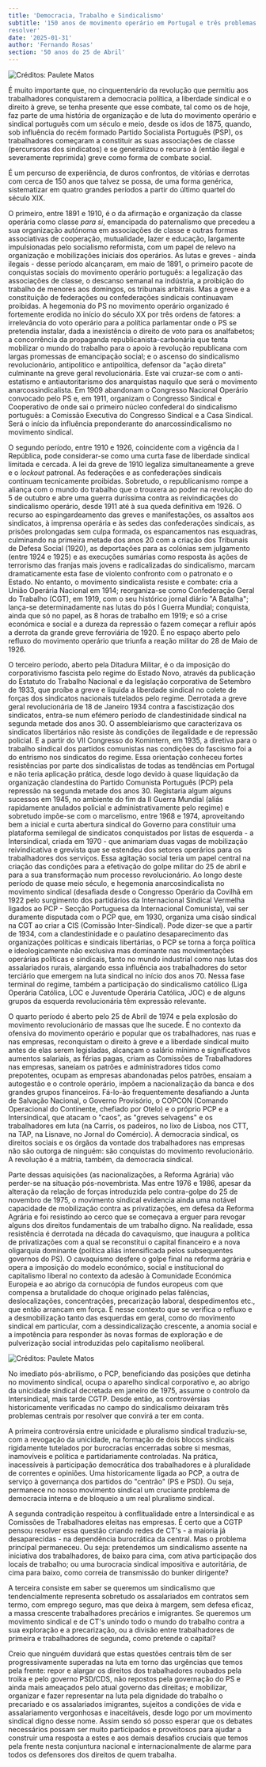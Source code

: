 ```yaml
---
title: 'Democracia, Trabalho e Sindicalismo'
subtitle: '150 anos de movimento operário em Portugal e três problemas por
resolver'
date: '2025-01-31'
author: 'Fernando Rosas'
section: '50 anos do 25 de Abril'
---
```


![Créditos: Paulete Matos](/images/22_PM.jpg)


É muito importante que, no cinquentenário da revolução que permitiu aos
trabalhadores conquistarem a democracia política, a liberdade sindical e
o direito à greve, se tenha presente que esse combate, tal como os de
hoje, faz parte de uma história de organização e de luta do movimento
operário e sindical português com um século e meio, desde os idos de
1875, quando, sob influência do recém formado Partido Socialista
Português (PSP), os trabalhadores começaram a constituir as suas
associações de classe (percursoras dos sindicatos) e se generalizou o
recurso à (então ilegal e severamente reprimida) greve como forma de
combate social.

É um percurso de experiência, de duros confrontos, de vitórias e
derrotas com cerca de 150 anos que talvez se possa, de uma forma
genérica, sistematizar em quatro grandes períodos a partir do último
quartel do século XIX.

O primeiro, entre 1891 e 1910, é o da afirmação e organização da classe
operária como classe *para si*, emancipada do paternalismo que precedeu
a sua organização autónoma em associações de classe e outras formas
associativas de cooperação, mutualidade, lazer e educação, largamente
impulsionadas pelo socialismo reformista, com um papel de relevo na
organização e mobilizações iniciais dos operários. As lutas e greves -
ainda ilegais - desse período alcançaram, em maio de 1891, o primeiro
pacote de conquistas sociais do movimento operário português: a
legalização das associações de classe, o descanso semanal na indústria,
a proibição do trabalho de menores aos domingos, os tribunais arbitrais.
Mas a greve e a constituição de federações ou confederações sindicais
continuavam proibidas. A hegemonia do PS no movimento operário
organizado é fortemente erodida no início do século XX por três ordens
de fatores: a irrelevância do voto operário para a política parlamentar
onde o PS se pretendia instalar, dada a inexistência o direito de voto
para os analfabetos; a concorrência da propaganda
republicanista-carbonária que tenta mobilizar o mundo do trabalho para o
apoio à revolução republicana com largas promessas de emancipação
social; e o ascenso do sindicalismo revolucionário, antipolítico e
antipolítica, defensor da "ação direta" culminante na greve geral
revolucionária. Este vai cruzar-se com o anti-estatismo e
antiautoritarismo dos anarquistas naquilo que será o movimento
anarcossindicalista. Em 1909 abandonam o Congresso Nacional Operário
convocado pelo PS e, em 1911, organizam o Congresso Sindical e
Cooperativo de onde sai o primeiro núcleo confederal do sindicalismo
português: a Comissão Executiva do Congresso Sindical e a Casa Sindical.
Será o início da influência preponderante do anarcossindicalismo no
movimento sindical.

O segundo período, entre 1910 e 1926, coincidente com a vigência da I
República, pode considerar-se como uma curta fase de liberdade sindical
limitada e cercada. A lei da greve de 1910 legaliza simultaneamente a
greve e o *lockout* patronal. As federações e as confederações sindicais
continuam tecnicamente proibidas. Sobretudo, o republicanismo rompe a
aliança com o mundo do trabalho que o trouxera ao poder na revolução do
5 de outubro e abre uma guerra duríssima contra as reivindicações do
sindicalismo operário, desde 1911 até à sua queda definitiva em 1926. O
recurso ao espingardeamento das greves e manifestações, os assaltos aos
sindicatos, à imprensa operária e às sedes das confederações sindicais,
as prisões prolongadas sem culpa formada, os espancamentos nas
esquadras, culminando na primeira metade dos anos 20 com a criação dos
Tribunais de Defesa Social (1920), as deportações para as colónias sem
julgamento (entre 1924 e 1925) e as execuções sumárias como resposta às
ações de terrorismo das franjas mais jovens e radicalizadas do
sindicalismo, marcam dramaticamente esta fase de violento confronto com
o patronato e o Estado. No entanto, o movimento sindicalista resiste e
combate: cria a União Operária Nacional em 1914; reorganiza-se como
Confederação Geral do Trabalho (CGT), em 1919, com o seu histórico
jornal diário "A Batalha"; lança-se determinadamente nas lutas do pós I
Guerra Mundial; conquista, ainda que só no papel, as 8 horas de trabalho
em 1919; e só a crise económica e social e a dureza da repressão o fazem
começar a refluir após a derrota da grande greve ferroviária de 1920. É
no espaço aberto pelo refluxo do movimento operário que triunfa a reação
militar do 28 de Maio de 1926.

O terceiro período, aberto pela Ditadura Militar, é o da imposição do
corporativismo fascista pelo regime do Estado Novo, através da
publicação do Estatuto do Trabalho Nacional e da legislação corporativa
de Setembro de 1933, que proíbe a greve e liquida a liberdade sindical
no colete de forças dos sindicatos nacionais tutelados pelo regime.
Derrotada a greve geral revolucionária de 18 de Janeiro 1934 contra a
fascistização dos sindicatos, entra-se num efémero período de
clandestinidade sindical na segunda metade dos anos 30. O
assembleiarismo que caracterizava os sindicatos libertários não resiste
às condições de ilegalidade e de repressão policial. E a partir do VII
Congresso do Komintern, em 1935, a diretiva para o trabalho sindical dos
partidos comunistas nas condições do fascismo foi a do entrismo nos
sindicatos do regime. Essa orientação conheceu fortes resistências por
parte dos sindicalistas de todas as tendências em Portugal e não teria
aplicação prática, desde logo devido à quase liquidação da organização
clandestina do Partido Comunista Português (PCP) pela repressão na
segunda metade dos anos 30. Registaria algum alguns sucessos em 1945, no
ambiente do fim da II Guerra Mundial (aliás rapidamente anulados
policial e administrativamente pelo regime) e sobretudo impõe-se com o
marcelismo, entre 1968 e 1974, aproveitando bem a inicial e curta
abertura sindical do Governo para constituir uma plataforma semilegal de
sindicatos conquistados por listas de esquerda - a Intersindical, criada
em 1970 - que animariam duas vagas de mobilização reivindicativa e
grevista que se estendeu dos setores operários para os trabalhadores dos
serviços. Essa agitação social teria um papel central na criação das
condições para a efetivação do golpe militar do 25 de abril e para a sua
transformação num processo revolucionário. Ao longo deste período de
quase meio século, e hegemonia anarcosindicalista no movimento sindical
(desafiada desde o Congresso Operário da Covilhã em 1922 pelo surgimento
dos partidários da Internacional Sindical Vermelha ligados ao PCP -
Secção Portuguesa da Internacional Comunista), vai ser duramente
disputada com o PCP que, em 1930, organiza uma cisão sindical na CGT ao
criar a CIS (Comissão Inter-Sindical). Pode dizer-se que a partir de
1934, com a clandestinidade e o paulatino desaparecimento das
organizações políticas e sindicais libertárias, o PCP se torna a força
política e ideologicamente não exclusiva mas dominante nas movimentações
operárias políticas e sindicais, tanto no mundo industrial como nas
lutas dos assalariados rurais, alargando essa influência aos
trabalhadores do setor terciário que emergem na luta sindical no início
dos anos 70. Nessa fase terminal do regime, também a participação do
sindicalismo católico (Liga Operária Católica, LOC e Juventude Operária
Católica, JOC) e de alguns grupos da esquerda revolucionária têm
expressão relevante.

O quarto período é aberto pelo 25 de Abril de 1974 e pela explosão do
movimento revolucionário de massas que lhe sucede. É no contexto da
ofensiva do movimento operário e popular que os trabalhadores, nas ruas
e nas empresas, reconquistam o direito à greve e a liberdade sindical
muito antes de elas serem legisladas, alcançam o salário mínimo e
significativos aumentos salariais, as férias pagas, criam as Comissões
de Trabalhadores nas empresas, saneiam os patrões e administradores
tidos como prepotentes, ocupam as empresas abandonadas pelos patrões,
ensaiam a autogestão e o controle operário, impõem a nacionalização da
banca e dos grandes grupos financeiros. Fá-lo-ão frequentemente
desafiando a Junta de Salvação Nacional, o Governo Provisório, o COPCON
(Comando Operacional do Continente, chefiado por Otelo) e o próprio PCP
e a Intersindical, que atacam o "caos", as "greves selvagens" e os
trabalhadores em luta (na Carris, os padeiros, no lixo de Lisboa, nos
CTT, na TAP, na Lisnave, no Jornal do Comércio). A democracia sindical,
os direitos sociais e os órgãos da vontade dos trabalhadores nas
empresas não são outorga de ninguém: são conquistas do movimento
revolucionário. A revolução é a mátria, também, da democracia sindical.

Parte dessas aquisições (as nacionalizações, a Reforma Agrária) vão
perder-se na situação pós-novembrista. Mas entre 1976 e 1986, apesar da
alteração da relação de forças introduzida pelo contra-golpe do 25 de
novembro de 1975, o movimento sindical evidencia ainda uma notável
capacidade de mobilização contra as privatizações, em defesa da Reforma
Agrária e foi resistindo ao cerco que se começava a erguer para revogar
alguns dos direitos fundamentais de um trabalho digno. Na realidade,
essa resistência é derrotada na década do cavaquismo, que inaugura a
política de privatizações com a qual se reconstitui o capital financeiro
e a nova oligarquia dominante (política aliás intensificada pelos
subsequentes governos do PS). O cavaquismo desfere o golpe final na
reforma agrária e opera a imposição do modelo económico, social e
institucional do capitalismo liberal no contexto da adesão à Comunidade
Económica Europeia e ao abrigo da cornucópia de fundos europeus com que
compensa a brutalidade do choque originado pelas falências,
deslocalizações, concentrações, precarização laboral, despedimentos
etc., que então arrancam em força. É nesse contexto que se verifica o
refluxo e a desmobilização tanto das esquerdas em geral, como do
movimento sindical em particular, com a dessindicalização crescente, a
anomia social e a impotência para responder às novas formas de
exploração e de pulverização social introduzidas pelo capitalismo
neoliberal.

![Créditos: Paulete Matos](/images/16_PM.jpg)

No imediato pós-abrilismo, o PCP, beneficiando das posições que detinha
no movimento sindical, ocupa o aparelho sindical corporativo e, ao
abrigo da unicidade sindical decretada em janeiro de 1975, assume o
controlo da Intersindical, mais tarde CGTP. Desde então, as
controvérsias historicamente verificadas no campo do sindicalismo
deixaram três problemas centrais por resolver que convirá a ter em
conta.

A primeira controvérsia entre unicidade e pluralismo sindical
traduziu-se, com a revogação da unicidade, na formação de dois blocos
sindicais rigidamente tutelados por burocracias encerradas sobre si
mesmas, inamovíveis e política e partidariamente controladas. Na
prática, inacessíveis à participação democrática dos trabalhadores e à
pluralidade de correntes e opiniões. Uma historicamente ligada ao PCP, a
outra de serviço à governança dos partidos do "centrão" (PS e PSD). Ou
seja, permanece no nosso movimento sindical um cruciante problema de
democracia interna e de bloqueio a um real pluralismo sindical.

A segunda contradição respeitou à conflitualidade entre a Intersindical
e as Comissões de Trabalhadores eleitas nas empresas. É certo que a CGTP
pensou resolver essa questão criando redes de CT's - a maioria já
desaparecidas - na dependência burocrática da central. Mas o problema
principal permaneceu. Ou seja: pretendemos um sindicalismo assente na
iniciativa dos trabalhadores, de baixo para cima, com ativa participação
dos locais de trabalho; ou uma burocracia sindical impositiva e
autoritária, de cima para baixo, como correia de transmissão do bunker
dirigente?

A terceira consiste em saber se queremos um sindicalismo que
tendencialmente representa sobretudo os assalariados em contratos sem
termo, com emprego seguro, mas que deixa à margem, sem defesa eficaz, a
massa crescente trabalhadores precários e imigrantes. Se queremos um
movimento sindical e de CT's unindo todo o mundo do trabalho contra a
sua exploração e a precarização, ou a divisão entre trabalhadores de
primeira e trabalhadores de segunda, como pretende o capital?

Creio que ninguém duvidará que estas questões centrais têm de ser
progressivamente superadas na luta em torno das urgências que temos pela
frente: repor e alargar os direitos dos trabalhadores roubados pela
troika e pelo governo PSD/CDS, não repostos pela governação do PS e
ainda mais ameaçados pelo atual governo das direitas; e mobilizar,
organizar e fazer representar na luta pela dignidade do trabalho o
precariado e os assalariados imigrantes, sujeitos a condições de vida e
assalariamento vergonhosas e inaceitáveis, desde logo por um movimento
sindical digno desse nome. Assim sendo só posso esperar que os debates
necessários possam ser muito participados e proveitosos para ajudar a
construir uma resposta a estes e aos demais desafios cruciais que temos
pela frente nesta conjuntura nacional e internacionalmente de alarme
para todos os defensores dos direitos de quem trabalha.

[^1]: Este texto corresponde, em versão escrita, à alocução de abertura
    da Conferência "Democracia, Trabalho e Sindicalismo", organizada
    pelo "Abril é Agora" e pela CULTRA -- Culturas do Trabalho e do
    Socialismo, para celebrar os 50 anos do 25 de abril e da revolução
    portuguesa de 1974/75, que teve lugar na Galeria Geraldes da Silva,
    no Poto, a 28 de outubro de 2023.
